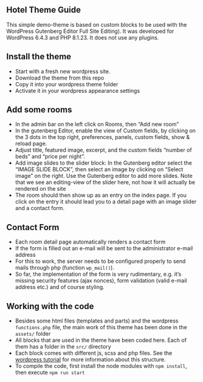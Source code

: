 ## Hotel Theme Guide

This simple demo-theme is based on custom blocks to be used with the WordPress
Gutenberg Editor Full Site Editing). It was developed for WordPress 6.4.3 and PHP
8.1.23. It does not use any plugins.

<h2>Install the theme</h2>

-   Start with a fresh new wordpress site.
-   Download the theme from this repo
-   Copy it into your wordpress theme folder
-   Activate it in your wordpress appearance settings

<h2>Add some rooms</h2>

-   In the admin bar on the left click on Rooms, then “Add new room”
-   In the gutenberg Editor, enable the view of Custom fields, by clicking on the 3 dots in
    the top right, preferences, panels, custom fields, show & reload page.
-   Adjust title, featured image, excerpt, and the custom fields “number of beds”
    and “price per night”.
-   Add image slides to the slider block: In the Gutenberg editor select the “IMAGE
    SLIDE BLOCK”, then select an image by clicking on “Select image” on the
    right. Use the Gutenberg editor to add more slides. Note that we see an
    editing-view of the slider here, not how it will actually be rendered on the site
-   The room should then show up as an entry on the index page. If you click on the entry it should lead you to a detail page with an image slider
    and a contact form.

<h2>Contact Form</h2>

-   Each room detail page automatically renders a contact form
-   If the form is filled out an e-mail will be sent to the administrator e-mail address
-   For this to work, the server needs to be configured properly to send mails through
    php (function `wp_mail()`).
-   So far, the implementation of the form is very rudimentary, e.g. it’s missing security
    features (ajax nonces), form validation (valid e-mail address etc.) and of course
    styling.

<h2>Working with the code</h2>

-   Besides some html files (templates and parts) and the wordpress `functions.php` file,
    the main work of this theme has been done in the `assets/` folder
-   All blocks that are used in the theme have been coded here. Each of them has a
    folder in the `src/` directory
-   Each block comes with different js, scss and php files. See the <a href="https://developer.wordpress.org/block-editor/getting-started/tutorial/">wordpress tutorial</a> for
    more information about this structure.
-   To compile the code, first install the node modules with `npm install`, then execute
    `npm run start`
